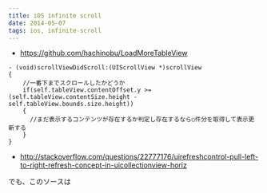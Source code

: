 ```yaml
---
title: iOS infinite scroll
date: 2014-05-07
tags: ios, infinite-scroll
---
```




* <https://github.com/hachinobu/LoadMoreTableView>

```
- (void)scrollViewDidScroll:(UIScrollView *)scrollView
{
    //一番下までスクロールしたかどうか
    if(self.tableView.contentOffset.y >= (self.tableView.contentSize.height - self.tableView.bounds.size.height))
    {
      //まだ表示するコンテンツが存在するか判定し存在するなら○件分を取得して表示更新する
    }
}
```

* <http://stackoverflow.com/questions/22777176/uirefreshcontrol-pull-left-to-right-refresh-concept-in-uicollectionview-horiz>

でも、このソースは
